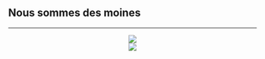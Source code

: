 ## Nous sommes des moines

</div
  <br />
<hr />
<div align="center">
    <img src="https://github-readme-stats.vercel.app/api?username=MoinesCopistes&theme=gruvbox">
</div>
<div align="center">
    <img src="https://github-readme-stats.vercel.app/api/top-langs/?username=MoinesCopistes&hide_border=true&layout=compact&theme=gruvbox&bg_color=00000000">
</div>
